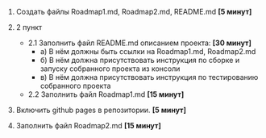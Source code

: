 1. Создать файлы Roadmap1.md, Roadmap2.md, README.md **[5 минут]**

2. 2 пункт
    + 2.1 Заполнить файл README.md описанием проекта:  **[30 минут]**
        - a) В нём должны быть ссылки на Roadmap1.md, Roadmap2.md
        - б) В нём должна присутствовать инструкция по сборке и запуску собранного проекта из консоли
        - в) В нём должна присутствовать инструкция по тестированию собранного проекта
    + 2.2 Заполнить файл Roadmap1.md **[15 минут]**

3. Включить github pages в репозитории. **[5 минут]**

4. Заполнить файл Roadmap2.md **[15 минут]**